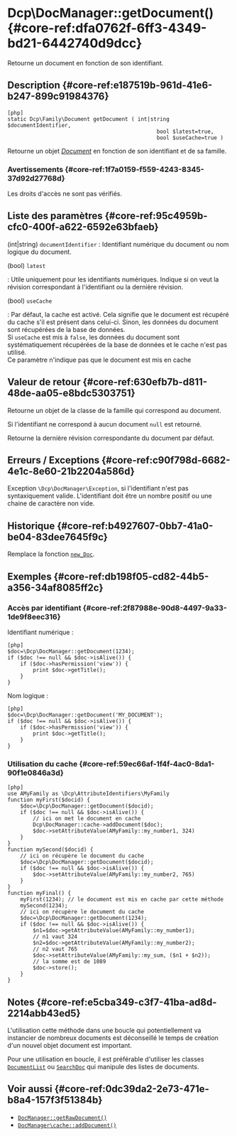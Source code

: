 # Dcp\DocManager::getDocument()  {#core-ref:dfa0762f-6ff3-4349-bd21-6442740d9dcc}

<div class="short-description">
Retourne un document en fonction de son identifiant.
</div>

## Description  {#core-ref:e187519b-961d-41e6-b247-899c91984376}

    [php]
    static Dcp\Family\Document getDocument ( int|string $documentIdentifier,
                                                   bool $latest=true,
                                                   bool $useCache=true )

Retourne un objet [_Document_][DocClass] en fonction de son identifiant et de sa
famille.

### Avertissements  {#core-ref:1f7a0159-f559-4243-8345-37d92d27768d}

Les droits d'accès ne sont pas vérifiés.

## Liste des paramètres  {#core-ref:95c4959b-cfc0-400f-a622-6592e63bfaeb}

(int|string) `documentIdentifier`
:   Identifiant numérique du document ou nom logique du document.

(bool) `latest` 

:   Utile uniquement pour les identifiants numériques. Indique si on veut la
    révision correspondant à l'identifiant ou la dernière révision.

(bool) `useCache`

:   Par défaut, la cache est activé. Cela signifie que le document est récupéré
    du cache s'il est présent dans celui-ci. Sinon, les données du document sont 
    récupérées de la base de données.  
    Si `useCache` est mis à `false`, les données du document sont systématiquement
    récupérées de la base de données et le cache n'est pas utilisé.  
    Ce paramètre n'indique pas que le document est mis en cache 


## Valeur de retour  {#core-ref:630efb7b-d811-48de-aa05-e8bdc5303751}

Retourne un objet de la classe de la famille qui correspond au document.

Si l'identifiant ne correspond à aucun document `null` est retourné.

Retourne la dernière révision correspondante du document par défaut.


## Erreurs / Exceptions  {#core-ref:c90f798d-6682-4e1c-8e60-21b2204a586d}

Exception `\Dcp\DocManager\Exception`, si l'identifiant n'est pas
syntaxiquement valide. L'identifiant doit être un nombre positif ou une chaine
de caractère non vide.

## Historique  {#core-ref:b4927607-0bb7-41a0-be04-83dee7645f9c}

Remplace la fonction [`new_Doc`][new_doc].

## Exemples  {#core-ref:db198f05-cd82-44b5-a356-34af8085ff2c}

### Accès par identifiant {#core-ref:2f87988e-90d8-4497-9a33-1de9f8eec316}

Identifiant numérique :

    [php]
    $doc=\Dcp\DocManager::getDocument(1234);
    if ($doc !== null && $doc->isAlive()) {
        if ($doc->hasPermission('view')) {
            print $doc->getTitle();
        }
    }

Nom logique :

    [php]
    $doc=\Dcp\DocManager::getDocument('MY_DOCUMENT');
    if ($doc !== null && $doc->isAlive()) {
        if ($doc->hasPermission('view')) {
            print $doc->getTitle();
        }
    }


### Utilisation du cache {#core-ref:59ec66af-1f4f-4ac0-8da1-90f1e0846a3d}

    [php]
    use AMyFamily as \Dcp\AttributeIdentifiers\MyFamily
    function myFirst($docid) {
        $doc=\Dcp\DocManager::getDocument($docid);
        if ($doc !== null && $doc->isAlive()) {
            // ici on met le document en cache
            Dcp\DocManager::cache->addDocument($doc); 
            $doc->setAttributeValue(AMyFamily::my_number1, 324)
        }
    }
    function mySecond($docid) {
        // ici on récupère le document du cache
        $doc=\Dcp\DocManager::getDocument($docid); 
        if ($doc !== null && $doc->isAlive()) {
            $doc->setAttributeValue(AMyFamily::my_number2, 765)
        }
    }
    function myFinal() {
        myFirst(1234); // le document est mis en cache par cette méthode
        mySecond(1234);
        // ici on récupère le document du cache
        $doc=\Dcp\DocManager::getDocument(1234);
        if ($doc !== null && $doc->isAlive()) {
            $n1=$doc->getAttributeValue(AMyFamily::my_number1);
            // n1 vaut 324
            $n2=$doc->getAttributeValue(AMyFamily::my_number2);
            // n2 vaut 765
            $doc->setAttributeValue(AMyFamily::my_sum, ($n1 + $n2));
            // la somme est de 1089
            $doc->store();
        }
    }

## Notes  {#core-ref:e5cba349-c3f7-41ba-ad8d-2214abb43ed5}

L'utilisation cette méthode dans une boucle qui potentiellement va instancier de
nombreux documents est déconseillé le temps de création d'un nouvel objet
document est important.

Pour une utilisation en boucle, il est préférable d'utiliser les classes
[`DocumentList`][doclist] ou [`SearchDoc`][searchdoc] qui manipule des listes de
documents.


## Voir aussi  {#core-ref:0dc39da2-2e73-471e-b8a4-157f3f51384b}

*   [`DocManager::getRawDocument()`][getrawdocument]
*   [`DocManager\cache::addDocument()`][addincache]

<!-- links -->
[getrawdocument]:   #core-ref:27f42abc-23c2-43c7-9a28-cfd32250632c
[searchdoc]:        #core-ref:a5216d5c-4e0f-4e3c-9553-7cbfda6b3255
[doclist]:          #core-ref:23c71c28-dbce-4d34-819a-50d5bc4a38c3
[new_doc]:          #core-ref:e978cbd1-5f54-4a06-a6be-f1c079c2d734
[DocClass]:         #core-ref:1d557fb4-4eca-4ab8-a334-974fe563ddd2
[addincache]:       #core-ref:15d6a036-3b6e-4dbd-a0fe-361b925e6186